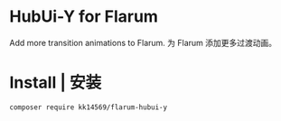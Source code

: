 # HubUi-Y for Flarum
Add more transition animations to Flarum.
为 Flarum 添加更多过渡动画。
# Install | 安装
```
composer require kk14569/flarum-hubui-y
```
